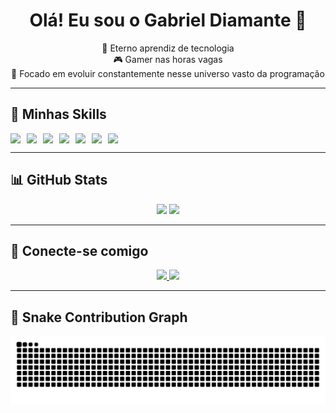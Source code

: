<h1 align="center">Olá! Eu sou o Gabriel Diamante 👋</h1>

<p align="center">
🌱 Eterno aprendiz de tecnologia <br/>
🎮 Gamer nas horas vagas <br/>
🚀 Focado em evoluir constantemente nesse universo vasto da programação
</p>

---

## 🚀 Minhas Skills

<div style="display: flex; flex-wrap: wrap; gap: 10px;">
  <img src="https://img.shields.io/badge/HTML5-E34F26?style=for-the-badge&logo=html5&logoColor=white"/>
  <img src="https://img.shields.io/badge/CSS3-1572B6?style=for-the-badge&logo=css3&logoColor=white"/>
  <img src="https://img.shields.io/badge/Bootstrap-563D7C?style=for-the-badge&logo=bootstrap&logoColor=white"/>
  <img src="https://img.shields.io/badge/JavaScript-F7DF1E?style=for-the-badge&logo=javascript&logoColor=black"/>
  <img src="https://img.shields.io/badge/Java-%23ED8B00?style=for-the-badge&logo=openjdk&logoColor=black"/>
  <img src="https://img.shields.io/badge/MySQL-00000F?style=for-the-badge&logo=mysql&logoColor=white"/>
  <img src="https://img.shields.io/badge/Node.js-6DA55F?style=for-the-badge&logo=node.js&logoColor=white"/>
</div>

---

## 📊 GitHub Stats

<div align="center">
  <img height="180em" src="https://github-readme-stats.vercel.app/api?username=44gabriel&show_icons=true&theme=dark&bg_color=0d1117&border_color=30363d"/>
  <img height="180em" src="https://github-readme-stats.vercel.app/api/top-langs/?username=44gabriel&layout=compact&theme=dark&bg_color=0d1117&border_color=30363d"/>
</div>

---

## 📱 Conecte-se comigo

<div align="center">
  <a href="https://wa.me/5511961785007">
    <img src="https://img.shields.io/badge/WhatsApp-25D366?style=for-the-badge&logo=whatsapp&logoColor=white" />
  </a>
  <a href="https://www.linkedin.com/in/gabriel-diamante-560710207/">
    <img src="https://img.shields.io/badge/LinkedIn-0077B5?style=for-the-badge&logo=linkedin&logoColor=white" />
  </a>
</div>

---

## 🐍 Snake Contribution Graph

<picture>
  <source media="(prefers-color-scheme: dark)" srcset="https://raw.githubusercontent.com/44gabriel/44gabriel/output/github-contribution-grid-snake-dark.svg">
  <source media="(prefers-color-scheme: light)" srcset="https://raw.githubusercontent.com/44gabriel/44gabriel/output/github-contribution-grid-snake.svg">
  <img alt="github contribution grid snake animation" src="https://raw.githubusercontent.com/44gabriel/44gabriel/output/github-contribution-grid-snake.svg">
</picture>
